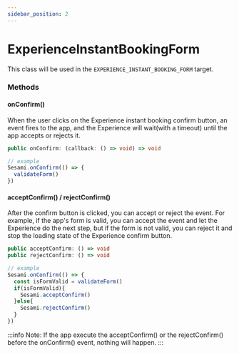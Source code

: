 ```yaml
---
sidebar_position: 2
---
```


# ExperienceInstantBookingForm
This class will be used in the `EXPERIENCE_INSTANT_BOOKING_FORM` target.

### Methods

#### onConfirm()
When the user clicks on the Experience instant booking confirm button, an event fires to the app, and the Experience will wait(with a timeout) until the app accepts or rejects it.

```ts
public onConfirm: (callback: () => void) => void

// example
Sesami.onConfirm(() => {
  validateForm()
})
```

#### acceptConfirm() / rejectConfirm()
After the confirm button is clicked, you can accept or reject the event. For example, if the app's form is valid, you can accept the event and let the Experience do the next step, but if the form is not valid, you can reject it and stop the loading state of the Experience confirm button.

```ts
public acceptConfirm: () => void
public rejectConfirm: () => void

// example
Sesami.onConfirm(() => {
  const isFormValid = validateForm()
  if(isFormValid){
    Sesami.acceptConfirm()
  }else{
    Sesami.rejectConfirm()
  }
})
```

:::info
Note: If the app execute the acceptConfirm() or the rejectConfirm() before the onConfirm() event, nothing will happen.
:::
